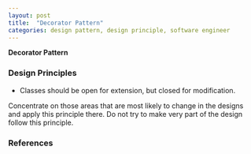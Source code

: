 ```yaml
---
layout: post
title:  "Decorator Pattern"
categories: design pattern, design principle, software engineer
---
```

**Decorator Pattern** 

### Design Principles
* Classes should be open for extension, but closed for modification.

Concentrate on those areas that are most likely to change in the designs and apply this principle there. Do not try to make very part of the design follow this principle.


### References

